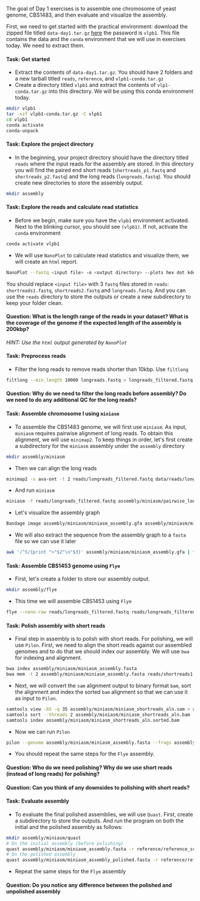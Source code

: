 The goal of Day 1 exercises is to assemble one chromosome of yeast genome, CBS1483, and then evaluate and visualize the assembly.

First, we need to get started with the practical environment: download the zipped file titled `data-day1.tar.gz` [here](https://surfdrive.surf.nl/files/index.php/s/tC0vjrpECjndPLl) the password is `vlpb1`. This file contains the data and the `conda` environment that we will use in exercises today. We need to extract them.

#### Task: Get started

- Extract the contents of `data-day1.tar.gz`. You should have 2 folders and a new tarball titled `reads`, `reference`, and `vlpb1-conda.tar.gz`
- Create a directory titled `vlpb1` and extract the contents of `vlp1-conda.tar.gz` into this directory. We will be using this conda environment today.

```bash
mkdir vlpb1
tar -xzf vlpb1-conda.tar.gz -C vlpb1
cd vlpb1
conda activate
conda-unpack
```

#### Task: Explore the project directory

- In the beginning, your project directory should have the directory titled `reads` where the input reads for the assembly are stored. In this directory you will find the paired end short reads (`shortreads_p1.fastq` and `shortreads_p2.fastq`) and the long reads (`longreads.fastq`). You should create new directories to store the assembly output. 

```bash
mkdir assembly
```

#### Task: Explore the reads and calculate read statistics

- Before we begin, make sure you have the `vlpb1` environment activated. Next to the blinking cursor, you should see `(vlpb1)`. If not, activate the `conda` environment

```bash
conda activate vlpb1
```

- We will use `NanoPlot` to calculate read statistics and visualize them, we will create an `html` report.

```bash
NanoPlot --fastq <input file> -o <output directory> --plots hex dot kde
```

You should replace `<input file>` with 3 `fastq` files stored in `reads`: `shortreads1.fastq`, `shortreads2.fastq` and `longreads.fastq`. And you can use the `reads` directory to store the outputs or create a new subdirectory to keep your folder clean.

#### Question: What is the length range of the reads in your dataset? What is the coverage of the genome if the expected length of the assembly is 200kbp?

*HINT: Use the `html` output generated by `NanoPlot`*

#### Task: Preprocess reads

- Filter the long reads to remove reads shorter than 10kbp. Use `filtlong`

```bash
filtlong --min_length 10000 longreads.fastq > longreads_filtered.fastq
```

#### Question: Why do we need to filter the long reads before assembly? Do we need to do any additional QC for the long reads?

#### Task: Assemble chromosome I using `miniasm`

- To assemble the CBS1483 genome, we will first use `miniasm`. As input, `miniasm` requires pairwise alignment of long reads. To obtain this alignment, we will use `minimap2`. To keep things in order, let's first create a subdirectory for the `miniasm` assembly under the `assembly` directory

```bash
mkdir assembly/miniasm
```

- Then we can align the long reads
  
```bash
minimap2 -x ava-ont -t 2 reads/longreads_filtered.fastq data/reads/longreads_filtered.fastq > assembly/miniasm/pairwise_longread_alignment.paf
```

- And run `miniasm`
  
```bash
miniasm -f reads/longreads_filtered.fastq assembly/miniasm/pairwise_longread_alignment.paf > assembly/miniasm/miniasm_assembly.gfa
```

- Let's visualize the assembly graph
  
```bash
Bandage image assembly/miniasm/miniasm_assembly.gfa assembly/miniasm/miniasm_assembly.jpg
```

- We will also extract the sequence from the assembly graph to a `fasta` file so we can use it later
  
```bash
awk '/^S/{print ">"$2"\n"$3}' assembly/miniasm/miniasm_assembly.gfa | fold > assembly/miniasm/miniasm_assembly.fasta
  ```

#### Task: Assemble CBS1453 genome using `Flye`

- First, let's create a folder to store our assembly output.
  
```bash
mkdir assembly/flye
```

- This time we will assemble CBS1453 using `Flye`
  
```bash
flye --nano-raw reads/longreads_filtered.fastq reads/longreads_filtered.fastq -t 2 -g 12M -i 3 --asm-coverage 40 --out-dir assembly/flye
```

#### Task: Polish assembly with short reads

- Final step in assembly is to polish with short reads. For polishing, we will use `Pilon`. First, we need to align the short reads against our assembled genomes and to do that we should index our assembly. We will use `bwa` for indexing and alignment.
  
```bash
bwa index assembly/miniasm/miniasm_assembly.fasta
bwa mem -t 2 assembly/miniasm/miniasm_assembly.fasta reads/shortreads1.fastq reads/shortreads2.fastq > assembly/miniasm/miniasm_shortreads_aln.sam
  ```

- Next, we will convert the `sam` alignment output to binary format `bam`, sort the alignment and index the sorted `bam` alignment so that we can use it as input to `Pilon`.

```bash
samtools view -bS -q 35 assembly/miniasm/miniasm_shortreads_aln.sam > assembly/miniasm/miniasm_shortreads_aln.bam
samtools sort --threads 2 assembly/miniasm/miniasm_shortreads_aln.bam -o assembly/miniasm/miniasm_shortreads_aln.sorted.bam
samtools index assembly/miniasm/miniasm_shortreads_aln.sorted.bam
```

- Now we can run `Pilon`
  
```bash
pilon --genome assembly/miniasm/miniasm_assembly.fasta --frags assembly/miniasm/miniasm_shortreads_aln.sorted.bam --fix all --output miniasm_assembly_polished --outdir assembly/miniasm --changes --vcf > assembly/miniasm/pilon.log
```

- You should repeat the same steps for the `Flye` assembly.

#### Question: Who do we need polishing? Why do we use short reads (instead of long reads) for polishing?

#### Question: Can you think of any downsides to polishing with short reads?

#### Task: Evaluate assembly

- To evaluate the final polished assemblies, we will use `Quast`. First, create a subdirectory to store the outputs. And run the program on both the initial and the polished assembly as follows:
  
```bash
mkdir assembly/miniasm/quast
# On the initial assembly (before polishing)
quast assembly/miniasm/miniasm_assembly.fasta -r reference/reference_scI_CP048983.1.fasta -g reference/reference_scI_CP048983.1.gff -o assembly/miniasm/quast --threads 2
# On the polished assembly
quast assembly/miniasm/miniasm_assembly_polished.fasta -r reference/reference_scI_CP048983.1.fasta -g reference/reference_scI_CP048983.1.gff -o assembly/miniasm/quast --threads 2
```

- Repeat the same steps for the `Flye` assembly

#### Question: Do you notice any difference between the polished and unpolished assembly
